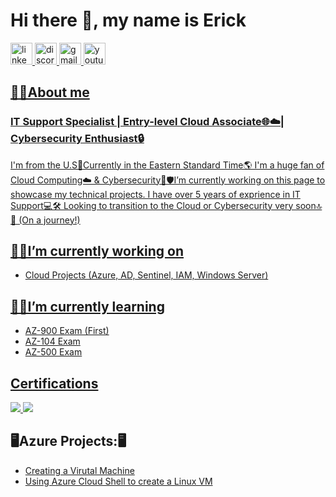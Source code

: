 # Hi there 👋, my name is Erick 

<div align="left">
    
  <a href="https://www.linkedin.com/in/erick1808/" target="_blank">
  <img src="https://img.shields.io/static/v1?message=LinkedIn&logo=linkedin&label=&color=0077B5&logoColor=white&labelColor=&style=for-the-badge" height="35" alt="linkedin logo"  />

  <a href="https://discord.com/users/erickl1808#6444" target="_blank">
  <img src="https://img.shields.io/static/v1?message=Discord&logo=discord&label=&color=7289DA&logoColor=white&labelColor=&style=for-the-badge" height="35" alt="discord logo"  />

  <img src="https://img.shields.io/static/v1?message=Gmail&logo=gmail&label=&color=D14836&logoColor=white&labelColor=&style=for-the-badge" height="35" alt="gmail logo"  />

  <a href="https://www.youtube.com/user/Custoh" target="_blank">
  <img src="https://img.shields.io/static/v1?message=Youtube&logo=youtube&label=&color=FF0000&logoColor=white&labelColor=&style=for-the-badge" height="35" alt="youtube logo"  />
    
</div>

## 🙋‍♂️About me
### IT Support Specialist | Entry-level Cloud Associate🌐☁️| Cybersecurity Enthusiast🔒 

I'm from the U.S📍Currently in the Eastern Standard Time🌎 I'm a huge fan of Cloud Computing☁️ & Cybersecurity🔐🛡️I’m currently working on this page to showcase my technical projects. I have over 5 years of exprience in IT Support💻🛠️ Looking to transition to the Cloud or Cybersecurity very soon🔝🛜 (On a journey!)

## 🔭🔨I’m currently working on 

- Cloud Projects (Azure, AD, Sentinel, IAM, Windows Server)

## 👨‍💻I’m currently learning  

- AZ-900 Exam (First)
- AZ-104 Exam
- AZ-500 Exam

<h2>Certifications</h2>
<div>
  <a href="https://www.credly.com/badges/b56768b8-fad1-446b-9dac-8767903e917e/linked_in?t=shcfe8" target="_blank">
    <img src="https://img.shields.io/badge/-CompTIA%20A%2B-FF0000?&style=for-the-badge&logo=CompTIA&logoColor=white" />
</a>

<a href="https://www.coursera.org/account/accomplishments/professional-cert/7FAVNC5E8T9A?utm_source=link&utm_medium=certificate&utm_content=cert_image&utm_campaign=sharing_cta&utm_product=prof" target="_blank">
    <img src="https://img.shields.io/badge/-Google%20IT%20Support%20Professional-4285F4?&style=for-the-badge&logo=google&logoColor=white" />
</a>

<h2>🖥️Azure Projects:🖥️</h2>

- [Creating a Virutal Machine](https://github.com/ErickL1808/Creating-a-VM-in-Azure)
- [Using Azure Cloud Shell to create a Linux VM](https://github.com/ErickL1808/Creating-a-Linux-VM-with-Azure-CloudShell)
